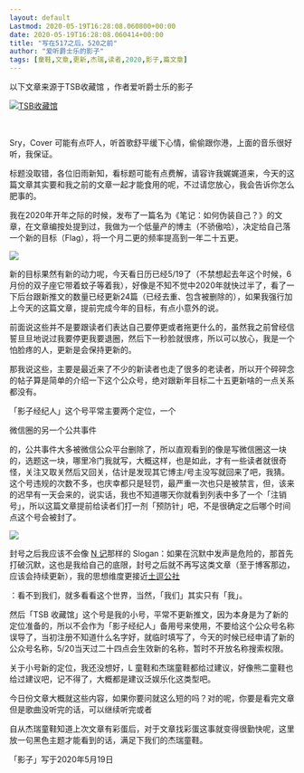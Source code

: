 ```yaml
---
layout: default
Lastmod: 2020-05-19T16:28:08.060800+00:00
date: 2020-05-19T16:28:08.060414+00:00
title: "写在517之后，520之前"
author: "爱听爵士乐的影子"
tags: [童鞋,文章,更新,杰瑞,读者,2020,影子,篇文章]
---
```


以下文章来源于TSB收藏馆 ，作者爱听爵士乐的影子

 [![TSB收藏馆](https://images.weserv.nl/?url=http%3A//wx.qlogo.cn/mmhead/Q3auHgzwzM4S91AjeYiaE5WlLbuLiccnVicIyxop3GeGpCVemwfNianobg/0)](#) 

  

  

  

‍

Sry，Cover 可能有点吓人，听首歌舒平缓下心情，偷偷跟你港，上面的音乐很好听，我保证。  

  

标题没取错，各位旧雨新知，看标题可能有点费解，请容许我娓娓道来，今天的这篇文章其实要和我之前的文章一起才能食用的呢，不过请您放心，我会告诉你怎么肥事的。

  

我在2020年开年之际的时候，发布了一篇名为《笔记：如何伪装自己？》的文章，在文章编按处提到过，我做为一个低量产的博主（不骄傲哈），决定给自己落一个新的目标（Flag），将一个月二更的频率提高到一年二十五更。  

  

![](https://images.weserv.nl/?url=https%3A//mmbiz.qpic.cn/mmbiz_png/zicZUZr3gC6xpaSM1r1qjOCUrGgrnicyaEAZGG27U4EzBficGibCMYEsq3aPdrmVvTsKhG2CjdRJLLx7iaWuVR8dPlQ/640%3Fwx_fmt%3Dpng)

  

新的目标果然有新的动力呢，今天看日历已经5/19了（不禁想起去年这个时候，6月份的双子座它带着蚊子等着我），好像是不知不觉中2020年就快过半了，看了一下后台跟新推文的数量已经更新24篇（已经去重、包含被删除的），如果我强行加上今天的这篇文章，提前完成今年的目标，有点小意外的说。

前面说这些并不是要跟读者们表达自己要停更或者拖更什么的，虽然我之前曾经信誓旦旦地说过我要停更我要退圈，然后下一秒脸就很疼，所以可以放心，我是一个怕脸疼的人，更新是会保持更新的。

  

那我说这些，主要是最近来了不少的新读者也走了很多的老读者，所以开个碎碎念的帖子算是简单的介绍一下这个公众号，绝对跟新年目标二十五更新啥的一点关系都没有。

「影子经纪人」这个号平常主要两个定位，一个

微信圈的另一个公共事件

的，公共事件大多被微信公众平台删除了，所以直观看到的像是写微信圈这一块的，选题这一块，哪里冷门我就写，大概这样，也是如此，才有一些读者就很奇怪，关注又取关然后又回关，估计是发现其它博主/号主没写就回来了吧，我猜。这个号违规的次数不多，也庆幸都只是轻罚，最严重一次也只是被禁言，但，该来的迟早有一天会来的，说实话，我也不知道哪天你就看到列表中多了一个「注销号」，所以这篇文章提前给读者们打一剂「预防针」吧，不是很确定之后哪个时间点这个号会被封了。

![](https://images.weserv.nl/?url=https%3A//mmbiz.qpic.cn/mmbiz_jpg/zicZUZr3gC6xpaSM1r1qjOCUrGgrnicyaEP229GBldWeHTCPHxCzgXiaAlNJBXYLLfz17l0GNmdOqegPFsZicMDmiag/640%3Fwx_fmt%3Djpeg)

  
封号之后我应该不会像 [N 记](https://mp.weixin.qq.com/s?__biz=MzU5NzIxMjI1Ng==&mid=2247485136&idx=1&sn=3a5e8681846457ce511acc58b11014cb&scene=21#wechat_redirect)那样的 Slogan：如果在沉默中发声是危险的，那首先打破沉默，这也是我给自己的底限，封号之后就不再写这类文章（至于博客那边，应该会持续更新），我的思想维度更接近[土逗公社](https://mp.weixin.qq.com/s?__biz=MzU5NzIxMjI1Ng==&mid=2247484416&idx=1&sn=bb117a43e7d2eee13742e198bbf4698e&scene=21#wechat_redirect)

：看不到我们，就多看看这个世界，当然，「我们」其实只有「我」。

然后「TSB 收藏馆」这个号是我的小号，平常不更新推文，因为本身是为了新的定位准备的，所以不会作为「影子经纪人」备用号来使用，不要给这个公众号名称误导了，当初注册不知道什么名字好，就临时填写了，今天的时候已经申请了新的公众号名称，5/20当天过二十四点会生效新的名称，暂时不开放名称搜索权限。

关于小号新的定位，我还没想好，L 童鞋和杰瑞童鞋都给过建议，好像熊二童鞋也给过建议吧，记不得了，大概都是建议泛娱乐化这类型吧。

今日份文章大概就这些内容，如果你要问就这么短的吗？对的呢，你要是看完文章但是歌曲没听完的话，可以继续听完或者

自从杰瑞童鞋知道上次文章有彩蛋后，对于文章找彩蛋这事就变得很勤快呢，这里放一句黑色主题才能看到的话，满足下我们的杰瑞童鞋。

  

  
「影子」写于2020年5月19日  
‍

‍

